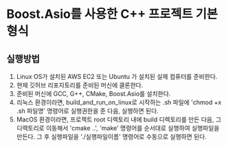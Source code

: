 # Boost.Asio를 사용한 C++ 프로젝트 기본 형식

## 실행방법
1. Linux OS가 설치된 AWS EC2 또는 Ubuntu 가 설치된 실제 컴퓨터를 준비한다.
2. 현재 깃허브 리포지토리를 준비된 머신에 클론한다.
3. 준비된 머신에 GCC, G++, CMake, Boost.Asio를 설치한다.
4. 리눅스 환경이라면, build_and_run_on_linux로 시작하는 .sh 파일에 'chmod +x .sh 파일명' 명령어로 실행권한을 준 다음, 실행하면 된다.
5. MacOS 환경이라면, 프로젝트 root 디렉토리 내에 build 디렉토리를 만든 다음, 그 디렉토리로 이동해서 'cmake ..', 'make' 명령어를 순서대로 실행하여 실행파일을 만든다. 그 후 실행파일을 './실행파일이름' 명령어로 수동으로 실행하면 된다.